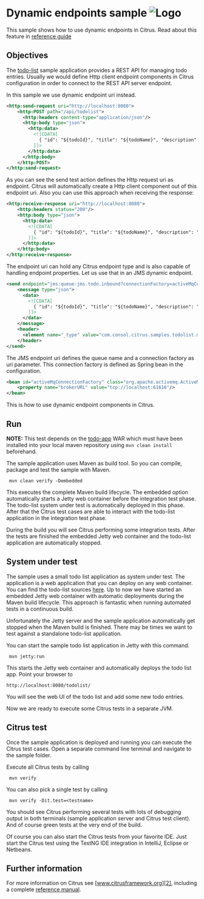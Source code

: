 Dynamic endpoints sample ![Logo][1]
==============

This sample shows how to use dynamic endpoints in Citrus. Read about this feature in [reference guide][4]

Objectives
---------

The [todo-list](../todo-app/README.md) sample application provides a REST API for managing todo entries.
Usually we would define Http client endpoint components in Citrus configuration in order to connect to the REST API
server endpoint.

In this sample we use dynamic endpoint uri instead.
    
```xml
<http:send-request uri="http://localhost:8080">
    <http:POST path="/api/todolist">
      <http:headers content-type="application/json"/>
      <http:body type="json">
        <http:data>
          <![CDATA[
            { "id": "${todoId}", "title": "${todoName}", "description": "${todoDescription}", "done": ${done}}
          ]]>
        </http:data>
      </http:body>
    </http:POST>
</http:send-request>
```
        
As you can see the send test action defines the Http request uri as endpoint. Citrus will automatically create a Http client
component out of this endpoint uri. Also you can use this approach when receiving the response:

```xml
<http:receive-response uri="http://localhost:8080">
    <http:headers status="200"/>
    <http:body type="json">
      <http:data>
        <![CDATA[
          { "id": "${todoId}", "title": "${todoName}", "description": "${todoDescription}", "done": ${done}}
        ]]>
      </http:data>
    </http:body>
</http:receive-response>
```

The endpoint uri can hold any Citrus endpoint type and is also capable of handling endpoint properties. Let us use that in an
JMS dynamic endpoint.

```xml
<send endpoint="jms:queue:jms.todo.inbound?connectionFactory=activeMqConnectionFactory">
    <message type="json">
      <data>
        <![CDATA[
          { "id": "${todoId}", "title": "${todoName}", "description": "${todoDescription}", "done": ${done}}
        ]]>
      </data>
    </message>
    <header>
      <element name="_type" value="com.consol.citrus.samples.todolist.model.TodoEntry"/>
    </header>
</send>    
```
        
The JMS endpoint uri defines the queue name and a connection factory as uri parameter. This connection factory is defined 
as Spring bean in the configuration.

```xml
<bean id="activeMqConnectionFactory" class="org.apache.activemq.ActiveMQConnectionFactory">
    <property name="brokerURL" value="tcp://localhost:61616"/>
</bean>
```
        
This is how to use dynamic endpoint components in Citrus.
                
Run
---------

**NOTE:** This test depends on the [todo-app](../todo-app/) WAR which must have been installed into your local maven repository using `mvn clean install` beforehand.

The sample application uses Maven as build tool. So you can compile, package and test the
sample with Maven.
 
     mvn clean verify -Dembedded
    
This executes the complete Maven build lifecycle. The embedded option automatically starts a Jetty web
container before the integration test phase. The todo-list system under test is automatically deployed in this phase.
After that the Citrus test cases are able to interact with the todo-list application in the integration test phase.

During the build you will see Citrus performing some integration tests.
After the tests are finished the embedded Jetty web container and the todo-list application are automatically stopped.

System under test
---------

The sample uses a small todo list application as system under test. The application is a web application
that you can deploy on any web container. You can find the todo-list sources [here](../todo-app). Up to now we have started an 
embedded Jetty web container with automatic deployments during the Maven build lifecycle. This approach is fantastic 
when running automated tests in a continuous build.
  
Unfortunately the Jetty server and the sample application automatically get stopped when the Maven build is finished. 
There may be times we want to test against a standalone todo-list application.  

You can start the sample todo list application in Jetty with this command.

     mvn jetty:run

This starts the Jetty web container and automatically deploys the todo list app. Point your browser to
 
    http://localhost:8080/todolist/

You will see the web UI of the todo list and add some new todo entries.

Now we are ready to execute some Citrus tests in a separate JVM.

Citrus test
---------

Once the sample application is deployed and running you can execute the Citrus test cases.
Open a separate command line terminal and navigate to the sample folder.

Execute all Citrus tests by calling

     mvn verify

You can also pick a single test by calling

     mvn verify -Dit.test=<testname>

You should see Citrus performing several tests with lots of debugging output in both terminals (sample application server
and Citrus test client). And of course green tests at the very end of the build.

Of course you can also start the Citrus tests from your favorite IDE.
Just start the Citrus test using the TestNG IDE integration in IntelliJ, Eclipse or Netbeans.

Further information
---------

For more information on Citrus see [www.citrusframework.org][2], including
a complete [reference manual][3].

 [1]: https://citrusframework.org/img/brand-logo.png "Citrus"
 [2]: https://citrusframework.org
 [3]: https://citrusframework.org/reference/html/
 [4]: https://citrusframework.org/reference/html#endpoint-components
